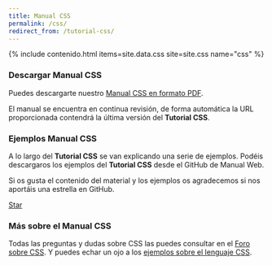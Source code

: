 ```yaml
---
title: Manual CSS
permalink: /css/
redirect_from: /tutorial-css/
---
```


{% include contenido.html items=site.data.css site=site.css name="css" %}


### Descargar Manual CSS

Puedes descargarte nuestro [Manual CSS en formato PDF][PDFCSS].

El manual se encuentra en continua revisión, de forma automática la URL proporcionada contendrá la última versión del **Tutorial CSS**.

### Ejemplos Manual CSS

A lo largo del **Tutorial CSS** se van explicando una serie de ejemplos. Podéis descargaros los ejemplos del **Tutorial CSS** desde el GitHub de Manual Web.

Si os gusta el contenido del material y los ejemplos os agradecemos si nos aportáis una estrella en GitHub.

<a class="github-button" href="https://github.com/manualweb/manualweb" data-icon="octicon-star" data-style="mega" aria-label="Star manualweb/manualweb on GitHub">Star</a>

### Más sobre el Manual CSS

Todas las preguntas y dudas sobre CSS las puedes consultar en el [Foro sobre CSS][ForoCSS]. Y puedes echar un ojo a los [ejemplos sobre el lenguaje CSS][EjemplosCSS].

<script id="github-bjs" src="https://buttons.github.io/buttons.js" async="" defer="defer"></script>

[PDFCSS]: #
[ForoCSS]: http://www.dudasprogramacion.com/html/css
[EjemplosCSS]: http://lineadecodigo.com/categoria/css/
